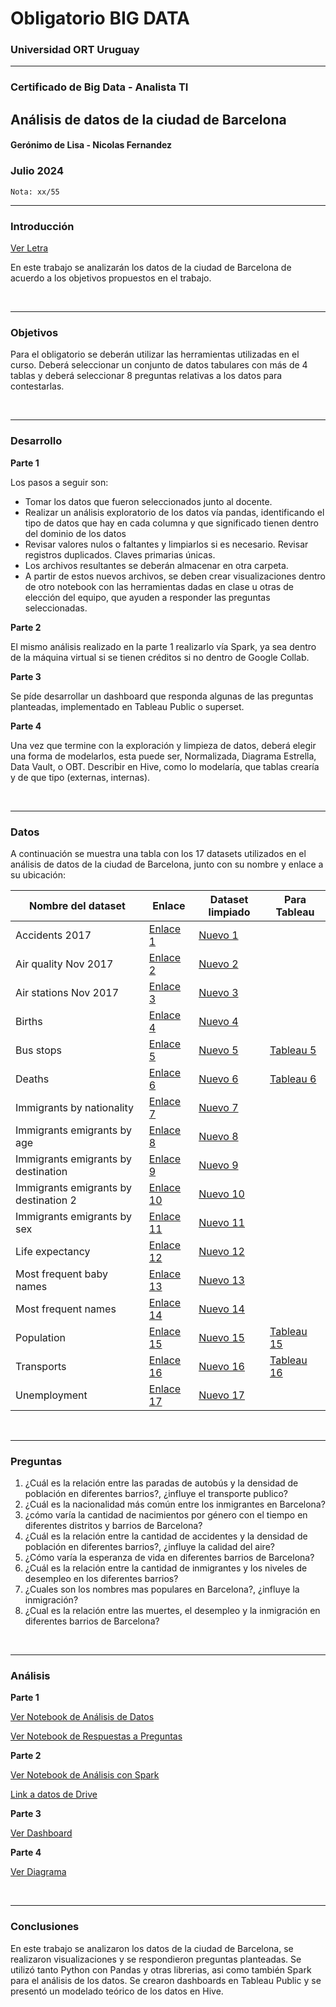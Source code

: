 # Obligatorio BIG DATA

### Universidad ORT Uruguay

<hr>

### Certificado de Big Data - Analista TI

## Análisis de datos de la ciudad de Barcelona

#### Gerónimo de Lisa - Nicolas Fernandez

### **Julio 2024**

` Nota: xx/55 `

<hr>

### Introducción

[Ver Letra](/Letra%20Obligatorio.pdf)

En este trabajo se analizarán los datos de la ciudad de Barcelona de acuerdo a los objetivos propuestos en el trabajo.

<br />
<hr>

### Objetivos

Para el obligatorio se deberán utilizar las herramientas utilizadas en el curso. Deberá seleccionar un conjunto de datos
tabulares con más de 4 tablas y deberá seleccionar 8 preguntas relativas a los datos para contestarlas.

<br />
<hr>

### Desarrollo

**Parte 1**

Los pasos a seguir son:

- Tomar los datos que fueron seleccionados junto al docente.
- Realizar un análisis exploratorio de los datos vía pandas, identificando el tipo de datos que hay en cada columna y
  que significado tienen dentro del dominio de los datos
- Revisar valores nulos o faltantes y limpiarlos si es necesario. Revisar registros duplicados. Claves primarias únicas.
- Los archivos resultantes se deberán almacenar en otra carpeta.
- A partir de estos nuevos archivos, se deben crear visualizaciones dentro de otro
  notebook con las herramientas dadas en clase u otras de elección del equipo, que ayuden a responder las preguntas
  seleccionadas.

**Parte 2**

El mismo análisis realizado en la parte 1 realizarlo vía Spark, ya sea dentro de la máquina virtual si se tienen
créditos si no dentro de Google Collab.

**Parte 3**

Se píde desarrollar un dashboard que responda algunas de las preguntas planteadas, implementado en Tableau Public o
superset.

**Parte 4**

Una vez que termine con la exploración y limpieza de datos, deberá elegir una forma de modelarlos, esta puede ser,
Normalizada, Diagrama Estrella, Data Vault, o OBT. Describir en
Hive, como lo modelaría, que tablas crearía y de que tipo (externas, internas).

<br />
<hr>

### Datos

A continuación se muestra una tabla con los 17 datasets utilizados en el análisis de datos de la ciudad de Barcelona,
junto con su nombre y enlace a su ubicación:


| Nombre del dataset                    | Enlace                                                          | Dataset limpiado                                          | Para Tableau                                                   |
|---------------------------------------|-----------------------------------------------------------------|-----------------------------------------------------------|----------------------------------------------------------------|
| Accidents 2017                        | [Enlace 1](/datasets/accidents_2017.csv)                        | [Nuevo 1](/new_datasets/new_accidents_2017.csv)           |                                                                |
| Air quality Nov 2017                  | [Enlace 2](/datasets/air_quality_Nov2017.csv)                   | [Nuevo 2](/new_datasets/new_air_quality.csv)              |                                                                |
| Air stations Nov 2017                 | [Enlace 3](/datasets/air_stations_Nov2017.csv)                  | [Nuevo 3](/new_datasets/new_air_stations.csv)             |                                                                |
| Births                                | [Enlace 4](/datasets/births.csv)                                | [Nuevo 4](/new_datasets/new_births.csv)                   |                                                                |
| Bus stops                             | [Enlace 5](/datasets/bus_stops.csv)                             | [Nuevo 5](/new_datasets/new_bus_stops.csv)                | [Tableau 5](/new_datasets/tableau/new_bus_stops_tableau.csv)   |
| Deaths                                | [Enlace 6](/datasets/deaths.csv)                                | [Nuevo 6](/new_datasets/new_deaths.csv)                   | [Tableau 6](/new_datasets/tableau/new_deaths_tableau.csv)      |
| Immigrants by nationality             | [Enlace 7](/datasets/immigrants_by_nationality.csv)             | [Nuevo 7](/new_datasets/new_immigrants_nationality.csv)   |                                                                |
| Immigrants emigrants by age           | [Enlace 8](/datasets/immigrants_emigrants_by_age.csv)           | [Nuevo 8](/new_datasets/new_immigrants_age.csv)           |                                                                |
| Immigrants emigrants by destination   | [Enlace 9](/datasets/immigrants_emigrants_by_destination.csv)   | [Nuevo 9](/new_datasets/new_immigrants_destination1.csv)  |                                                                |
| Immigrants emigrants by destination 2 | [Enlace 10](/datasets/immigrants_emigrants_by_destination2.csv) | [Nuevo 10](/new_datasets/new_immigrants_destination2.csv) |                                                                |
| Immigrants emigrants by sex           | [Enlace 11](/datasets/immigrants_emigrants_by_sex.csv)          | [Nuevo 11](/new_datasets/new_immigrants_sex.csv)          |
| Life expectancy                       | [Enlace 12](/datasets/life_expectancy.csv)                      | [Nuevo 12](/new_datasets/new_life_expectancy.csv)         |                                                                |
| Most frequent baby names              | [Enlace 13](/datasets/most_frequent_baby_names.csv)             | [Nuevo 13](/new_datasets/new_baby_names.csv)              |                                                                |
| Most frequent names                   | [Enlace 14](/datasets/most_frequent_names.csv)                  | [Nuevo 14](/new_datasets/new_frequent_names.csv)          |                                                                |
| Population                            | [Enlace 15](/datasets/population.csv)                           | [Nuevo 15](/new_datasets/new_population.csv)              | [Tableau 15](/new_datasets/tableau/new_population_tableau.csv) |
| Transports                            | [Enlace 16](/datasets/transports.csv)                           | [Nuevo 16](/new_datasets/new_transports.csv)              | [Tableau 16](/new_datasets/tableau/new_transports_tableau.csv) |
| Unemployment                          | [Enlace 17](/datasets/unemployment.csv)                         | [Nuevo 17](/new_datasets/new_unemployment.csv)            |                                                                |

<br />
<hr>

### Preguntas

1. ¿Cuál es la relación entre las paradas de autobús y la densidad de población en diferentes barrios?, ¿influye el
   transporte publico?
2. ¿Cuál es la nacionalidad más común entre los inmigrantes en Barcelona?
3. ¿cómo varía la cantidad de nacimientos por género con el tiempo en diferentes distritos y barrios de Barcelona?
4. ¿Cuál es la relación entre la cantidad de accidentes y la densidad de población en diferentes barrios?, ¿influye la
   calidad del aire?
5. ¿Cómo varía la esperanza de vida en diferentes barrios de Barcelona?
6. ¿Cuál es la relación entre la cantidad de inmigrantes y los niveles de desempleo en los diferentes barrios?
7. ¿Cuales son los nombres mas populares en Barcelona?, ¿influye la inmigración?
8. ¿Cual es la relación entre las muertes, el desempleo y la inmigración en diferentes barrios de Barcelona?

<br />
<hr>

### Análisis

**Parte 1**

[Ver Notebook de Análisis de Datos](/analisis/parte1a_analisis_datos.ipynb)

[Ver Notebook de Respuestas a Preguntas](/analisis/parte1b_analisis_preguntas.ipynb)

**Parte 2**

[Ver Notebook de Análisis con Spark](/analisis/parte2_analisis_spark.ipynb)

[Link a datos de Drive](https://drive.google.com/drive/folders/1wYwrE9OyIJIxba26hwi6LcwCVdHYv6HD?usp=sharing)

**Parte 3**

[Ver Dashboard](https://ubicacion_dashboard)

**Parte 4**

[Ver Diagrama](/analisis/Parte%204.png)

<br />
<hr>

### Conclusiones

En este trabajo se analizaron los datos de la ciudad de Barcelona, se realizaron visualizaciones y se respondieron
preguntas planteadas. Se utilizó tanto Python con Pandas y otras librerias, asi como también Spark para el análisis de
los datos. Se crearon dashboards
en Tableau Public y se presentó un modelado teórico de los datos en Hive.
